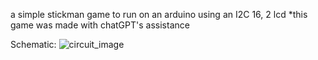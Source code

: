
a simple stickman game to run on an arduino using an I2C 16, 2 lcd
*this game was made with chatGPT's assistance

Schematic:
![circuit_image](https://github.com/user-attachments/assets/15046182-67ca-4fdf-9a74-fc347e2c51fe)
